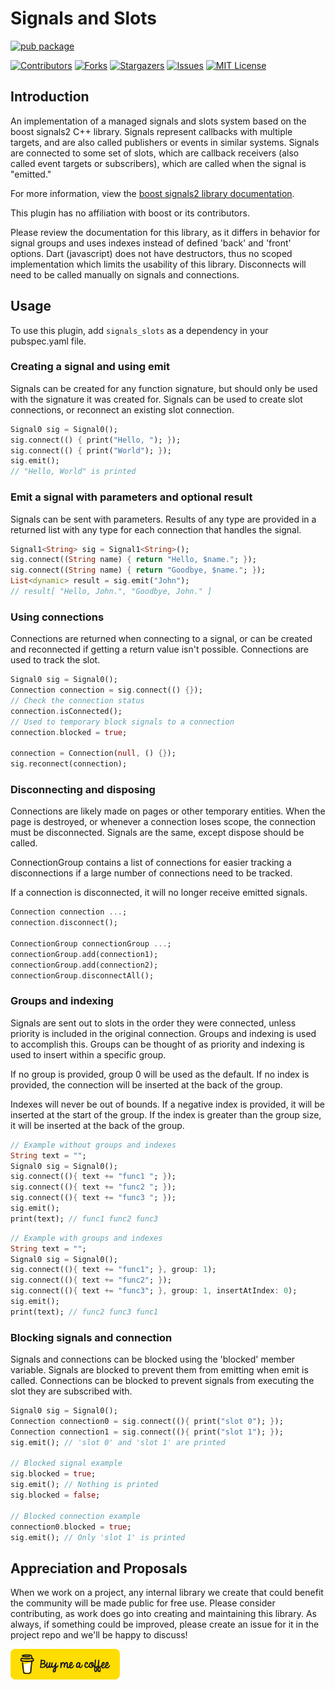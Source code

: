 # Signals and Slots

[![pub package](https://img.shields.io/pub/v/signals_slots.svg)](https://pub.dev/packages/signals_slots)

[![Contributors][contributors-shield]][contributors-url]
[![Forks][forks-shield]][forks-url]
[![Stargazers][stars-shield]][stars-url]
[![Issues][issues-shield]][issues-url]
[![MIT License][license-shield]][license-url]

## Introduction

An implementation of a managed signals and slots system based on the boost signals2 C++ library. Signals represent callbacks with multiple targets, and are also called publishers or events in similar systems. Signals are connected to some set of slots, which are callback receivers (also called event targets or subscribers), which are called when the signal is "emitted."

For more information, view the [boost signals2 library documentation](https://www.boost.org/doc/libs/1_61_0/doc/html/signals2.html).

This plugin has no affiliation with boost or its contributors.

Please review the documentation for this library, as it differs in behavior for signal groups and uses indexes instead of defined 'back' and 'front' options. Dart (javascript) does not have destructors, thus no scoped implementation which limits the usability of this library. Disconnects will need to be called manually on signals and connections.

## Usage
To use this plugin, add `signals_slots` as a dependency in your pubspec.yaml file.

### Creating a signal and using emit
Signals can be created for any function signature, but should only be used with the signature it was created for. Signals can be used to create slot connections, or reconnect an existing slot connection.

```dart
Signal0 sig = Signal0();
sig.connect(() { print("Hello, "); });
sig.connect(() { print("World"); });
sig.emit();
// "Hello, World" is printed
```

### Emit a signal with parameters and optional result
Signals can be sent with parameters. Results of any type are provided in a returned list with any type for each connection that handles the signal.

```dart
Signal1<String> sig = Signal1<String>();
sig.connect((String name) { return "Hello, $name."; });
sig.connect((String name) { return "Goodbye, $name."; });
List<dynamic> result = sig.emit("John");
// result[ "Hello, John.", "Goodbye, John." ]
```

### Using connections
Connections are returned when connecting to a signal, or can be created and reconnected if getting a return value isn't possible. Connections are used to track the slot.

```dart
Signal0 sig = Signal0();
Connection connection = sig.connect(() {});
// Check the connection status
connection.isConnected();
// Used to temporary block signals to a connection
connection.blocked = true;

connection = Connection(null, () {});
sig.reconnect(connection);
```

### Disconnecting and disposing
Connections are likely made on pages or other temporary entities. When the page is destroyed, or whenever a connection loses scope, the connection must be disconnected. Signals are the same, except dispose should be called.

ConnectionGroup contains a list of connections for easier tracking a disconnections if a large number of connections need to be tracked.

If a connection is disconnected, it will no longer receive emitted signals.

```dart
Connection connection ...;
connection.disconnect();

ConnectionGroup connectionGroup ...;
connectionGroup.add(connection1);
connectionGroup.add(connection2);
connectionGroup.disconnectAll();
```

### Groups and indexing
Signals are sent out to slots in the order they were connected, unless priority is included in the original connection. Groups and indexing is used to accomplish this. Groups can be thought of as priority and indexing is used to insert within a specific group.

If no group is provided, group 0 will be used as the default.
If no index is provided, the connection will be inserted at the back of the group.

Indexes will never be out of bounds. If a negative index is provided, it will be inserted at the start of the group. If the index is greater than the group size, it will be inserted at the back of the group.

```dart
// Example without groups and indexes
String text = "";
Signal0 sig = Signal0();
sig.connect((){ text += "func1 "; });
sig.connect((){ text += "func2 "; });
sig.connect((){ text += "func3 "; });
sig.emit();
print(text); // func1 func2 func3
```

```dart
// Example with groups and indexes
String text = "";
Signal0 sig = Signal0();
sig.connect((){ text += "func1"; }, group: 1);
sig.connect((){ text += "func2"; });
sig.connect((){ text += "func3"; }, group: 1, insertAtIndex: 0);
sig.emit();
print(text); // func2 func3 func1
```

### Blocking signals and connection
Signals and connections can be blocked using the 'blocked' member variable. Signals are blocked to prevent them from emitting when emit is called. Connections can be blocked to prevent signals from executing the slot they are subscribed with.

```dart
Signal0 sig = Signal0();
Connection connection0 = sig.connect((){ print("slot 0"); });
Connection connection1 = sig.connect((){ print("slot 1"); });
sig.emit(); // 'slot 0' and 'slot 1' are printed

// Blocked signal example
sig.blocked = true;
sig.emit(); // Nothing is printed
sig.blocked = false;

// Blocked connection example
connection0.blocked = true;
sig.emit(); // Only 'slot 1' is printed
```

## Appreciation and Proposals

When we work on a project, any internal library we create that could benefit the community will be made public for free use. Please consider contributing, as work does go into creating and maintaining this library. As always, if something could be improved, please create an issue for it in the project repo and we'll be happy to discuss!

[<img src="img/buymecoffee.png" width="175"/>](https://www.buymeacoffee.com/voidari)

<!-- MARKDOWN LINKS & IMAGES -->
<!-- https://www.markdownguide.org/basic-syntax/#reference-style-links -->
[contributors-shield]: https://img.shields.io/github/contributors/voidari/flutter_signals_slots.svg?style=for-the-badge
[contributors-url]: https://github.com/voidari/flutter_signals_slots/graphs/contributors
[forks-shield]: https://img.shields.io/github/forks/voidari/flutter_signals_slots.svg?style=for-the-badge
[forks-url]: https://github.com/voidari/flutter_signals_slots/network/members
[stars-shield]: https://img.shields.io/github/stars/voidari/flutter_signals_slots.svg?style=for-the-badge
[stars-url]: https://github.com/voidari/flutter_signals_slots/stargazers
[issues-shield]: https://img.shields.io/github/issues/voidari/flutter_signals_slots.svg?style=for-the-badge
[issues-url]: https://github.com/voidari/flutter_signals_slots/issues
[license-shield]: https://img.shields.io/github/license/voidari/flutter_signals_slots.svg?style=for-the-badge
[license-url]: https://github.com/voidari/flutter_signals_slots/blob/main/LICENSE